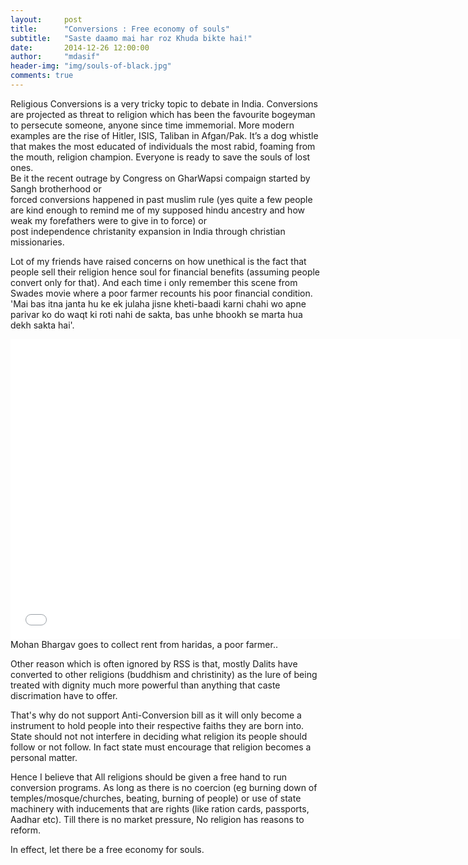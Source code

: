 ```yaml
---
layout:     post
title:      "Conversions : Free economy of souls"
subtitle:   "Saste daamo mai har roz Khuda bikte hai!"
date:       2014-12-26 12:00:00
author:     "mdasif"
header-img: "img/souls-of-black.jpg"
comments: true
---
```

<p>
  Religious Conversions is a very tricky topic to debate in India. Conversions are projected as threat to religion which has been the favourite bogeyman to persecute someone, 
  anyone since time immemorial. More modern examples are the rise of Hitler, ISIS, Taliban in Afgan/Pak. 
  It’s a dog whistle that makes the most educated of individuals the most rabid, foaming from the mouth, religion champion.
  Everyone is ready to save the souls of lost ones.<br/> Be it the recent outrage by Congress on GharWapsi compaign started by Sangh brotherhood or <br/>
  forced conversions happened in past muslim rule (yes quite a few people are kind enough to remind me of my supposed hindu ancestry and how weak my forefathers were to give in to force) or <br/>
  post independence christanity expansion in India through christian missionaries.
</p>
<p>
  Lot of my friends have raised concerns on how unethical is the fact that people sell their religion hence soul for financial benefits (assuming people convert only for that). 
  And each time i only remember this scene from Swades movie where a poor farmer recounts his poor financial condition.  
  'Mai bas itna janta hu ke ek julaha jisne kheti-baadi karni chahi wo apne parivar ko do waqt ki roti nahi de sakta, bas unhe bhookh se marta hua dekh sakta hai'.
</p>
<iframe width="720" height="480" src="//www.youtube.com/embed/wV4S0SnXdKc" frameborder="0" allowfullscreen></iframe>
<span class="caption text-muted">Mohan Bhargav goes to collect rent from haridas, a poor farmer.</a>.</span>
<p>
  Other reason which is often ignored by RSS is that, mostly Dalits have converted to other religions (buddhism and christinity) as 
  the lure of being treated with dignity much more powerful than anything that caste discrimation have to offer. 
</p>
<p> 
  That's why do not support Anti-Conversion bill as it will only become a instrument to hold people into their respective faiths they are born into. 
  State should not not interfere in deciding what religion its people should follow or not follow. In fact state must encourage that religion becomes a personal matter. 
</p>
<p>
  Hence I believe that All religions should be given a free hand to run conversion programs. 
  As long as there is no coercion (eg burning down of temples/mosque/churches, beating, burning of people) or use of state machinery with inducements that are rights (like ration cards, passports, Aadhar etc).
  Till there is no market pressure, No religion has reasons to reform. 
</p>
<p>
  In effect, let there be a free economy for souls.
</p>
